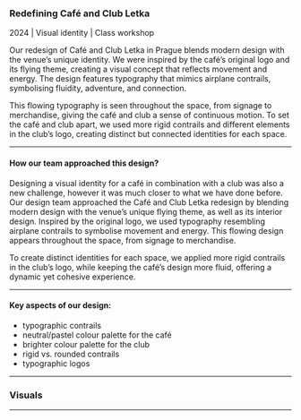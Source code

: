 ### Redefining Café and Club Letka
2024 | Visual identity | Class workshop

Our redesign of Café and Club Letka in Prague blends modern design with the venue’s unique identity. We were inspired by the café’s original logo and its flying theme, creating a visual concept that reflects movement and energy. The design features typography that mimics airplane contrails, symbolising fluidity, adventure, and connection.

This flowing typography is seen throughout the space, from signage to merchandise, giving the café and club a sense of continuous motion. To set the café and club apart, we used more rigid contrails and different elements in the club’s logo, creating distinct but connected identities for each space.

---

#### How our team approached this design? 

Designing a visual identity for a café in combination with a club was also a new challenge, however it was much closer to what we have done before. Our design team approached the Café and Club Letka redesign by blending modern design with the venue’s unique flying theme, as well as its interior design. Inspired by the original logo, we used typography resembling airplane contrails to symbolise movement and energy. This flowing design appears throughout the space, from signage to merchandise.

To create distinct identities for each space, we applied more rigid contrails in the club’s logo, while keeping the café’s design more fluid, offering a dynamic yet cohesive experience.

---

#### Key aspects of our design: 

- typographic contrails
- neutral/pastel colour palette for the café
- brighter colour palette for the club
- rigid vs. rounded contrails
- typographic logos

---

### Visuals

---

